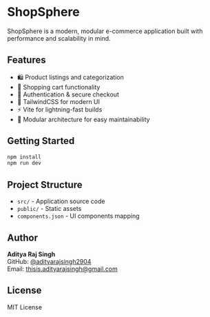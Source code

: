 # ShopSphere

ShopSphere is a modern, modular e-commerce application built with performance and scalability in mind.

## Features

- 🛍️ Product listings and categorization
- 🛒 Shopping cart functionality
- 🔐 Authentication & secure checkout
- 🎨 TailwindCSS for modern UI
- ⚡ Vite for lightning-fast builds
- 🔧 Modular architecture for easy maintainability

## Getting Started

```bash
npm install
npm run dev
```

## Project Structure

- `src/` - Application source code
- `public/` - Static assets
- `components.json` - UI components mapping

## Author

**Aditya Raj Singh**  
GitHub: [@adityarajsingh2904](https://github.com/Adityarajsingh2904)  
Email: thisis.adityarajsingh@gmail.com

## License

MIT License
